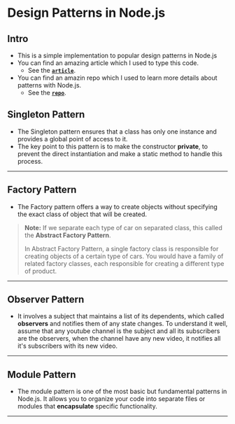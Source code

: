 # Design Patterns in Node.js
## Intro
- This is a simple implementation to popular design patterns in Node.js
- You can find an amazing article which I used to type this code.
  - See the [**`article`**](https://medium.com/@techsuneel99/design-patterns-in-node-js-31211904903e).
- You can find an amazin repo which I used to learn more details about patterns with Node.js.
  - See the [**`repo`**]().

## Singleton Pattern
- The Singleton pattern ensures that a class has only one instance and provides a global point of access to it.
- The key point to this pattern is to make the constructor **private**, to prevent the direct instantiation and make a static method to handle this process.
<hr>

## Factory Pattern
- The Factory pattern offers a way to create objects without specifying the exact class of object that will be created.
> **Note:**
> If we separate each type of car on separated class, this called the **Abstract Factory Pattern**. 
> 
>  In Abstract Factory Pattern, a single factory class is responsible for creating objects of a certain type of cars. You would have a family of related factory classes, each responsible for creating a different type of product.
<hr>

## Observer Pattern
- It involves a subject that maintains a list of its dependents, which called **observers** and notifies them of any state changes. To understand it well, assume that any youtube channel is the subject and all its subscribers are the observers, when the channel have any new video, it notifies all it's subscribers with its new video.
<hr>

## Module Pattern
- The module pattern is one of the most basic but fundamental patterns in Node.js. It allows you to organize your code into separate files or modules that **encapsulate** specific functionality.
<hr>


